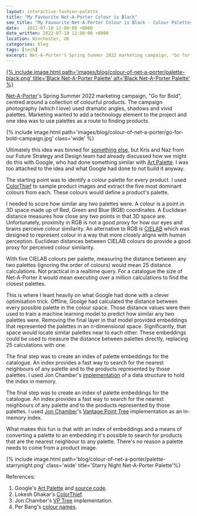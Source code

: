 ```yaml
---
layout: interactive-fashion-palette
title: "My Favourite Net-A-Porter Colour is Black"
seo_title: "My Favourite Net-A-Porter Colour is Black - Colour Palettes Data Visualisation For Online Retail | Darren Shaw, UK Software Developer"
date:   2022-07-10 12:00:00 +0000
date_written: 2022-07-10 12:00:00 +0000
location: Winchester, UK
categories: blog
tags: [tech]
excerpt: Net-A-Porter's Spring Summer 2022 marketing campaign, "Go for Bold", centred around a collection of colourful products. Marketing wanted to add a technology element and one idea was to use palettes as a route to finding products. Ultimately this was binned, but I built it anyway.
---
```

<a href='{% link _posts/2022-05-28-nap-colour-palette.markdown %}'>
    {% include image.html path='images/blog/colour-of-net-a-porter/palette-black.png' title='Black Net-A-Porter Palette' alt='Black Net-A-Porter Palette' %}
</a>

[Net-A-Porter](https://www.net-a-porter.com/en-gb/)'s Spring Summer 2022 marketing campaign, "Go for Bold", centred around a collection of colourful products. The campaign photography (which I love) used dramatic angles, shadows and vivid palettes. Marketing wanted to add a technology element to the project and one idea was to use palettes as a route to finding products.

{% include image.html path='images/blog/colour-of-net-a-porter/go-for-bold-campaign.jpg' class='wide' %}

Ultimately this idea was binned for [something else](https://www.ynap.com/news/net-a-porter-launches-its-spring-summer-22-campaign-go-for-bold-integrating-ar-and-ai-technologies), but Kris and Naz from our Future Strategy and Design team had already discussed how we might do this with Google, who had done something similar with [Art Palette](https://artsexperiments.withgoogle.com/artpalette/). I was too attached to the idea and what Google had done to not build it anyway.

The starting point was to identify a colour palette for every product. I used [ColorThief](https://lokeshdhakar.com/projects/color-thief/) to sample product images and extract the five most dominant colours from each. These colours would define a product's palette.

I needed to score how similar any two palettes were. A colour is a point in 3D space made up of Red, Green and Blue (RGB) coordinates. A Euclidean distance measures how close any two points in that 3D space are. Unfortunately, proximity in RGB is not a good proxy for how our eyes and brains perceive colour similarity. An alternative to RGB is [CIELAB](https://en.wikipedia.org/wiki/CIELAB_color_space#CIELAB) which was designed to represent colour in a way that more closely aligns with  human perception. Euclidean distances between CIELAB colours do provide a good proxy for perceived colour similarity.

With five CIELAB colours per palette, measuring the distance between any two palettes (ignoring the order of colours) would mean 25 distance calculations. Not practical in a realtime query. For a catalogue the size of Net-A-Porter it would mean executing over a million calculations to find the closest palettes.

This is where I leant heavily on what Google had done with a clever optimisation trick. Offline, Goolge had calculated the distance between every possible palette in the colour space. Those distance values were then used to train a machine learning model to predict how similar any two palettes were. Removing the final layer in that model provided embeddings that represented the palettes in an n-dimensional space. Significantly, that space would locate similar palettes near to each other. These embeddings could be used to measure the distance between palettes directly, replacing 25 calculations with one.

The final step was to create an index of palette embeddings for the catalogue. An index provides a fast way to search for the nearest neighbours of any palette and to the products represented by those palettes. I used Jon Chamber's [implementation](https://github.com/jchambers/jvptree) of a  data structure to hold the index in memory.

The final step was to create an index of palette embeddings for the catalogue. An index provides a fast way to search for the nearest neighbours of any palette and to the products represented by those palettes. I used [Jon Chamber](https://github.com/jchambers/jvptree)'s [Vantage Point Tree](https://en.wikipedia.org/wiki/Vantage-point_tree) implementation as an in-memory index.

What makes this fun is that with an index of embeddings and a means of converting a palette to an embedding it's possible to search for products that are the nearest neighbour to any palette. There's no reason a palette needs to come from a product image. 

{% include image.html path='blog/colour-of-net-a-porter/palette-starrynight.png' class='wide' title='Starry Night Net-A-Porter Palette'%}

References:
1. Google's [Art Palette](https://artsexperiments.withgoogle.com/artpalette/) and [source code](https://github.com/googleartsculture/art-palette).
1. Lokesh Dhakar's [ColorThief](https://lokeshdhakar.com/projects/color-thief/).
1. Jon Chamber's [VP Tree](https://github.com/jchambers/jvptree) implementation.
1. Per Bang's [colour names](http://www.procato.com/home/).